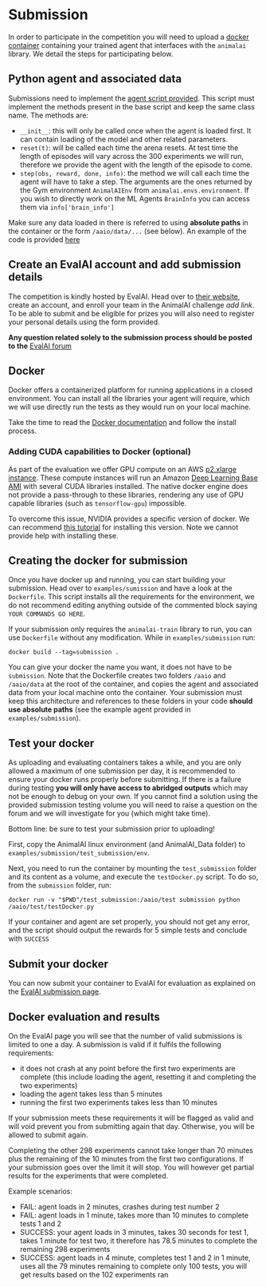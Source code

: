 # Submission

In order to participate in the competition you will need to upload a [docker container](https://docs.docker.com/get-started/) 
containing your trained agent that interfaces with the `animalai` library. We detail the steps for participating 
below.

## Python agent and associated data

Submissions need to implement the [agent script provided](https://github.com/beyretb/AnimalAI-Olympics/blob/master/agent.py). 
This script must implement the methods present in the base script and keep the same class name. The methods are:
- `__init__`: this will only be called once when the agent is loaded first. It can contain loading of the model and other 
related parameters.
- `reset(t)`: will be called each time the arena resets. At test time the length of episodes will vary across the 300 
experiments we will run, therefore we provide the agent with the length of the episode to come.
- `step(obs, reward, done, info)`: the method we will call each time the agent will have to take a step. The arguments 
are the ones returned by the Gym environment `AnimalAIEnv` from `animalai.envs.environment`. If you wish to directly 
work on the ML Agents `BrainInfo` you can access them via `info['brain_info']`

Make sure any data loaded in there is referred to using **absolute paths** in the container or the form `/aaio/data/...` 
(see below). An example of the code is provided [here](https://github.com/beyretb/AnimalAI-Olympics/blob/master/examples/submission/agent.py)

## Create an EvalAI account and add submission details

The competition is kindly hosted by EvalAI. Head over to [their website](https://evalai.cloudcv.org/), create an account, 
and enroll your team in the AnimalAI challenge _add link_. To be able to submit and be eligible for prizes you will also need to register your personal details using the form provided.

**Any question related solely to the submission process should be posted to the** [EvalAI forum](https://evalai-forum.cloudcv.org/c/animal-ai-olympics-2019)

## Docker

Docker offers a containerized platform for running applications in a closed environment. You can install all the libraries your agent will require, which we will use directly run the tests as they would run on your local machine.

Take the time to read the [Docker documentation](https://docs.docker.com/get-started/) and follow the install process.

### Adding CUDA capabilities to Docker (optional)

As part of the evaluation we offer GPU compute on an AWS 
[p2.xlarge instance](https://aws.amazon.com/ec2/instance-types/p2/). These compute instances will run an Amazon 
[Deep Learning Base AMI](https://aws.amazon.com/marketplace/pp/B077GCZ4GR) with several CUDA libraries installed. The 
native docker engine does not provide a pass-through to these libraries, rendering any use of GPU capable libraries (such as `tensorflow-gpu`) impossible.

To overcome this issue, NVIDIA provides a specific version of docker. We can recommend 
[this tutorial](https://marmelab.com/blog/2018/03/21/using-nvidia-gpu-within-docker-container.html#installing-nvidia-docker) for installing this version. Note we cannot provide help with installing these.

## Creating the docker for submission

Once you have docker up and running, you can start building your submission. Head over to `examples/sumission` and have a look at the `Dockerfile`. This script installs all the requirements for the environment, we do not recommend editing anything outside of the commented block saying `YOUR COMMANDS GO HERE`.

If your submission only requires the `animalai-train` library to run, you can use `Dockerfile` without any modification. While in `examples/submission` run:

```
docker build --tag=submission .
```

You can give your docker the name you want, it does not have to be `submission`. Note that the Dockerfile creates two 
folders `/aaio` and `/aaio/data` at the root of the container, and copies the agent and associated data from your local 
machine onto the container. Your submission must keep this architecture and references to these folders in 
your code **should use absolute paths** (see the example agent provided in `examples/submission`).


## Test your docker

As uploading and evaluating containers takes a while, and you are only allowed a maximum of one submission per day, it is recommended to ensure your docker runs properly before submitting. If there is a failure during testing **you will only have access to abridged outputs** which may not be enough to debug on your own. If you cannot find a solution using the provided submission testing volume you will need to raise a question on the forum and we will investigate for you (which might take time).

Bottom line: be sure to test your submission prior to uploading!

First, copy the AnimalAI linux environment (and AnimalAI_Data folder) to `examples/submission/test_submission/env`. 

Next, you need to  run the container by mounting the `test_submission` folder and its content as a volume, and execute the `testDocker.py` script. To do so, from the `submission` folder, run:

```
docker run -v "$PWD"/test_submission:/aaio/test submission python /aaio/test/testDocker.py 
```

If your container and agent are set properly, you should not get any error, and the script should output the rewards for 5 simple tests and conclude with `SUCCESS`

## Submit your docker

You can now submit your container to EvalAI for evaluation as explained on the [EvalAI submission page](https://evalai.cloudcv.org/web/challenges/challenge-page/396/submission).


## Docker evaluation and results

On the EvalAI page you will see that the number of valid submissions is limited to one a day. A submission is valid if it fulfils the following requirements:

- it does not crash at any point before the first two experiments are complete (this include loading the agent, resetting it and completing the two experiments)
- loading the agent takes less than 5 minutes
- running the first two experiments takes less than 10 minutes

If your submission meets these requirements it will be flagged as valid and will void prevent you from submitting again that day. Otherwise, you will be allowed 
to submit again.

Completing the other 298 experiments cannot take longer than 70 minutes plus the remaining of the 10 minutes from the first two configurations. If your submission 
goes over the limit it will stop. You will however get partial results for the experiments that were completed.

Example scenarios:

- FAIL: agent loads in 2 minutes, crashes during test number 2
- FAIL: agent loads in 1 minute, takes more than 10 minutes to complete tests 1 and 2
- SUCCESS: your agent loads in 3 minutes, takes 30 seconds for test 1, takes 1 minute for test two, it therefore has 78.5 minutes to complete the remaining 298 experiments
- SUCCESS: agent loads in 4 minute, completes test 1 and 2 in 1 minute, uses all the 79 minutes remaining to complete only 100 tests, you will get results based on the 102 experiments ran
